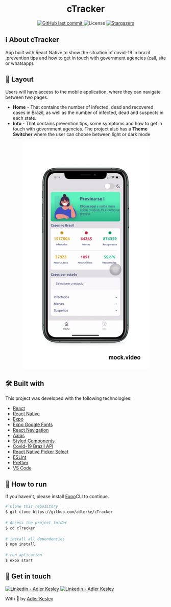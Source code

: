 
<h1 align="center">
    cTracker
</h1>

<p align="center"> 
  <a href="https://github.com/adlerke/cTracker/commits/master">
    <img alt="GitHub last commit" src="https://img.shields.io/github/last-commit/adlerke/cTracker?style=for-the-badge">
  </a>
  <img alt="License" src="https://img.shields.io/badge/license-MIT-brightgreen?style=for-the-badge">
   <a href="https://github.com/adlerke/cTracker/stargazers">
    <img alt="Stargazers" src="https://img.shields.io/github/stars/adlerke/cTracker?style=for-the-badge">
  </a>

</p>


## ℹ️ About cTracker

App built with React Native to show the situation of covid-19 in brazil ,prevention tips and how to get in touch with government agencies (call, site or whatsapp).


## 🎨 Layout

Users will have access to the mobile application, where they can navigate between two pages.
<ul>
  <li><b>Home</b> - That contains the number of infected, dead and recovered cases in Brazil, as well as the number of infected, dead and suspects in each state.</li> 
  <li><b>Info</b> - That contains prevention tips, some symptoms and how to get in touch with government agencies.
The project also has a <b>Theme Switcher</b> where the user can choose between light or dark mode</li>
</ul>



<p align="center">
  <img alt="cTracker" title="cTrackerApp" src="./assets/gitApp.gif" width="400px" />
</p>


## 🛠 Built with

This project was developed with the following technologies:

-   [React](https://pt-br.reactjs.org/)
-   [React Native](https://reactnative.dev/)
-   [Expo](https://expo.io/learn)
-   [Expo Google Fonts](https://github.com/expo/google-fonts)
-   [React Navigation](https://reactnavigation.org/)
-   [Axios](https://www.npmjs.com/package/axios)
-   [Styled Components](https://styled-components.com/)
-   [Covid-19 Brazil API](https://covid19-brazil-api.now.sh/)
-   [React Native Picker Select](https://www.npmjs.com/package/react-native-picker-select)
-   [ESLint](https://eslint.org/)
-   [Prettier](https://prettier.io/)
-   [VS Code](https://code.visualstudio.com/)




## 🚀 How to run
If you haven't, please install [Expo](https://expo.io/learn)CLI to continue.

```bash
# Clone this repository
$ git clone https://github.com/adlerke/cTracker

# Access the project folder
$ cd cTracker

# install all dependencies
$ npm install

# run aplication
$ expo start

```

## 📝 Get in touch


<a href="https://twitter.com/adlerkes" target="_blank" >
    <img alt="Linkedin - Adler Kesley" src="https://img.shields.io/badge/Twitter--%23F8952D?style=for-the-badge&logo=twitter">
</a>
  <a href="https://www.linkedin.com/in/adler-kesley-34b09511b/" target="_blank" >
  <img alt="Linkedin - Adler Kesley" src="https://img.shields.io/badge/Linkedin--%23F8952D?style=for-the-badge&logo=linkedin">
</a>
<p>With 💙 by <a href="https://instagram.com/_adlerk" target="_blank" >Adler Kesley</a>




[nodejs]: https://nodejs.org/
[expo]: https://expo.io/
[reactjs]: https://reactjs.org
[rn]: https://facebook.github.io/react-native/
[yarn]: https://yarnpkg.com/
[vscode]: https://code.visualstudio.com/
[vceditconfig]: https://marketplace.visualstudio.com/items?itemName=EditorConfig.EditorConfig
[license]: https://opensource.org/licenses/MIT
[vceslint]: https://marketplace.visualstudio.com/items?itemName=dbaeumer.vscode-eslint
[prettier]: https://marketplace.visualstudio.com/items?itemName=esbenp.prettier-vscode
[rs]: https://rocketseat.com.br
